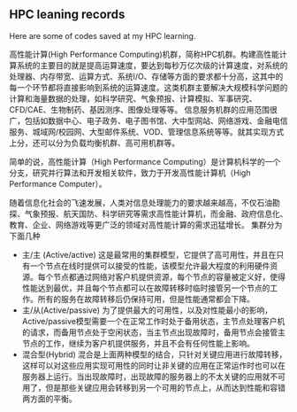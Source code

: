## HPC leaning records

Here are some of codes saved at my HPC learning.

高性能计算(High Performance Computing)机群，简称HPC机群。构建高性能计算系统的主要目的就是提高运算速度，要达到每秒万亿次级的计算速度，对系统的处理器、内存带宽、运算方式、系统I/O、存储等方面的要求都十分高，这其中的每一个环节都将直接影响到系统的运算速度。这类机群主要解决大规模科学问题的计算和海量数据的处理，如科学研究、气象预报、计算模拟、军事研究、CFD/CAE、生物制药、基因测序、图像处理等等。
信息服务机群的应用范围很广，包括如数据中心、电子政务、电子图书馆、大中型网站、网络游戏、金融电信服务、城域网/校园网、大型邮件系统、VOD、管理信息系统等等。就其实现方式上分，还可以分为负载均衡机群、高可用机群等。

简单的说，高性能计算（High Performance Computing）是计算机科学的一个分支，研究并行算法和开发相关软件，致力于开发高性能计算机（High Performance Computer）。

随着信息化社会的飞速发展，人类对信息处理能力的要求越来越高，不仅石油勘探、气象预报、航天国防、科学研究等需求高性能计算机，而金融、政府信息化、教育、企业、网络游戏等更广泛的领域对高性能计算的需求迅猛增长。
集群分为下面几种

* 主/主 (Active/active)
这是最常用的集群模型，它提供了高可用性，并且在只有一个节点在线时提供可以接受的性能，该模型允许最大程度的利用硬件资源。每个节点都通过网络对客户机提供资源，每个节点的容量被定义好，使得性能达到最优，并且每个节点都可以在故障转移时临时接管另一个节点的工作。所有的服务在故障转移后仍保持可用，但是性能通常都会下降。
* 主/从(Active/passive)
为了提供最大的可用性，以及对性能最小的影响，Active/passive模型需要一个在正常工作时处于备用状态，主节点处理客户机的请求，而备用节点处于空闲状态，当主节点出现故障时，备用节点会接管主节点的工作，继续为客户机提供服务，并且不会有任何性能上影响。
* 混合型(Hybrid)
混合是上面两种模型的结合，只针对关键应用进行故障转移，这样可以对这些应用实现可用性的同时让非关键的应用在正常运作时也可以在服务器上运行。当出现故障时，出现故障的服务器上的不太关键的应用就不可用了，但是那些关键应用会转移到另一个可用的节点上，从而达到性能和容错两方面的平衡。
